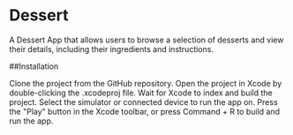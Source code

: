 # Dessert
A Dessert App that allows users to browse a selection of desserts and view their details, including their ingredients and instructions.

##Installation

Clone the project from the GitHub repository.
Open the project in Xcode by double-clicking the .xcodeproj file.
Wait for Xcode to index and build the project.
Select the simulator or connected device to run the app on.
Press the "Play" button in the Xcode toolbar, or press Command + R to build and run the app.
